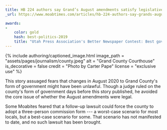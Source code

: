 ```yaml
---
title: HB 224 authors say Grand’s August amendments satisfy legislative intent
_url: https://www.moabtimes.com/articles/hb-224-authors-say-grands-august-amendments-satisfy-legislative-intent-regarding-form-of-government/

awards:
-
    color: gold
    hash: best-politics-2019
    title: "Utah Press Association's Better Newspaper Contest: Best government/politics story (winner, 2020)"
---
```


{% include authoring/captioned_image.html
    image_path = "assets/pages/journalism/county.jpeg"
    alt = "Grand County Courthouse"
    is_decorative = false
    credit = "Photo by Carter Pape"
    license = "exclusive use"
%}

This story assuaged fears that changes in August 2020 to Grand County's form of government might have been unlawful. Though a judge ruled on the county's form of government days before this story published, he avoided the core issue of whether the August amendments were legal.

Some Moabites feared that a follow-up lawsuit could force the county to adopt a three-person commission form --- a worst-case scenario for most locals, but a best-case scenario for some. That scenario has not manifested to date, and no such lawsuit has been brought.

